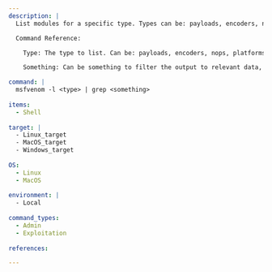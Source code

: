 ```yaml
---
description: |
  List modules for a specific type. Types can be: payloads, encoders, nops, platforms, archs, encrypt, formats, all.

  Command Reference:

    Type: The type to list. Can be: payloads, encoders, nops, platforms, archs, encrypt, formats, all.

    Something: Can be something to filter the output to relevant data, such as "linux", "x64", "reverse", etc

command: |
  msfvenom -l <type> | grep <something>
  
items:
  - Shell
  
target: |
  - Linux_target
  - MacOS_target
  - Windows_target
  
OS:
  - Linux
  - MacOS
  
environment: |
  - Local
  
command_types:
  - Admin
  - Exploitation
  
references:

---
```

